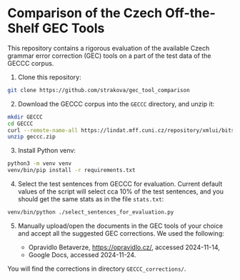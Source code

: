 # Comparison of the Czech Off-the-Shelf GEC Tools

This repository contains a rigorous evaluation of the available Czech grammar
error correction (GEC) tools on a part of the test data of the GECCC corpus.

1. Clone this repository:

```sh
git clone https://github.com/strakova/gec_tool_comparison
```

2. Download the GECCC corpus into the `GECCC` directory, and unzip it:

```sh
mkdir GECCC
cd GECCC
curl --remote-name-all https://lindat.mff.cuni.cz/repository/xmlui/bitstream/handle/11234/1-4861{/geccc.zip}
unzip geccc.zip
```

3. Install Python venv:

```sh
python3 -m venv venv
venv/bin/pip install -r requirements.txt
```

4. Select the test sentences from GECCC for evaluation. Current default values
   of the script will select cca 10% of the test sentences, and you should get
   the same stats as in the file `stats.txt`:

```sh
venv/bin/python ./select_sentences_for_evaluation.py
```

5. Manually upload/open the documents in the GEC tools of your choice and accept
   all the suggested GEC corrections. We used the following:

   - Opravidlo Betaverze, https://opravidlo.cz/, accessed 2024-11-14,
   - Google Docs, accessed 2024-11-24.

  You will find the corrections in directory `GECCC_corrections/`.
